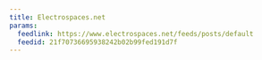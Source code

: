 ```yaml
---
title: Electrospaces.net
params:
  feedlink: https://www.electrospaces.net/feeds/posts/default
  feedid: 21f70736695938242b02b99fed191d7f
---
```


